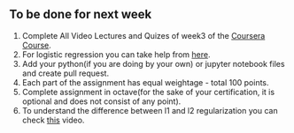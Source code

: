 ## To be done for next week

1. Complete All Video Lectures and Quizes of week3 of the [Coursera Course](https://www.coursera.org/learn/machine-learning/home/week/3).
2. For logistic regression you can take help from [here](https://medium.com/@martinpella/logistic-regression-from-scratch-in-python-124c5636b8ac).
3. Add your python(if you are doing by your own) or jupyter notebook files and create pull request.
4. Each part of the assignment has equal weightage - total 100 points.
5. Complete assignment in octave(for the sake of your certification, it is optional and does not consist of any point).
6. To understand the difference between l1 and l2 regularization you can check [this](https://www.youtube.com/watch?v=sO4ZirJh9ds) video.
